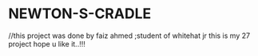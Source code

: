 # NEWTON-S-CRADLE
//this project was done by faiz ahmed ;student of whitehat jr this is my 27 project hope u like it..!!!

